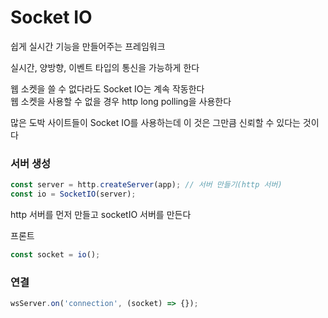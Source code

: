 # Socket IO

쉽게 실시간 기능을 만들어주는 프레임워크

실시간, 양방향, 이벤트 타입의 통신을 가능하게 한다

웹 소켓을 쓸 수 없다라도 Socket IO는 계속 작동한다  
웹 소켓을 사용할 수 없을 경우 http long polling을 사용한다

많은 도박 사이트들이 Socket IO를 사용하는데 이 것은 그만큼 신뢰할 수 있다는 것이다

### 서버 생성

```js
const server = http.createServer(app); // 서버 만들기(http 서버)
const io = SocketIO(server);
```

http 서버를 먼저 만들고 socketIO 서버를 만든다

프론트

```js
const socket = io();
```

### 연결

```js
wsServer.on('connection', (socket) => {});
```
